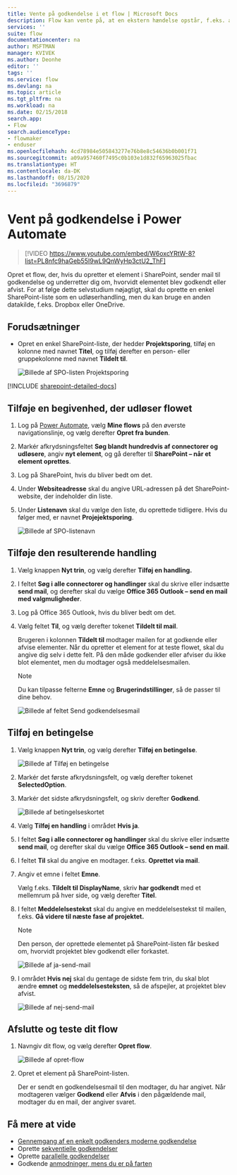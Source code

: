 ```yaml
---
title: Vente på godkendelse i et flow | Microsoft Docs
description: Flow kan vente på, at en ekstern hændelse opstår, f.eks. at en bruger godkender eller afviser en ændring, før der udføres en handling, f.eks. afsendelse af en meddelelse om beslutningen.
services: ''
suite: flow
documentationcenter: na
author: MSFTMAN
manager: KVIVEK
ms.author: Deonhe
editor: ''
tags: ''
ms.service: flow
ms.devlang: na
ms.topic: article
ms.tgt_pltfrm: na
ms.workload: na
ms.date: 02/15/2018
search.app:
- Flow
search.audienceType:
- flowmaker
- enduser
ms.openlocfilehash: 4cd78984e505843277e76b8e8c54636b0b001f71
ms.sourcegitcommit: a09a957460f7495c0b103e1d832f65963025fbac
ms.translationtype: HT
ms.contentlocale: da-DK
ms.lasthandoff: 08/15/2020
ms.locfileid: "3696879"
---
```

# <a name="wait-for-approval-in-power-automate"></a>Vent på godkendelse i Power Automate


> [!VIDEO https://www.youtube.com/embed/W6oxcYRtW-8?list=PL8nfc9haGeb55I9wL9QnWyHp3ctU2_ThF]
>

Opret et flow, der, hvis du opretter et element i SharePoint, sender mail til godkendelse og underretter dig om, hvorvidt elementet blev godkendt eller afvist. For at følge dette selvstudium nøjagtigt, skal du oprette en enkel SharePoint-liste som en udløserhandling, men du kan bruge en anden datakilde, f.eks. Dropbox eller OneDrive.

## <a name="prerequisites"></a>Forudsætninger

* Opret en enkel SharePoint-liste, der hedder **Projektsporing**, tilføj en kolonne med navnet **Titel**, og tilføj derefter en person- eller gruppekolonne med navnet **Tildelt til**.

   ![Billede af SPO-listen Projektsporing](./media/wait-for-approvals/project-tracker.png)

[!INCLUDE [sharepoint-detailed-docs](includes/sharepoint-detailed-docs.md)]

## <a name="add-an-event-to-trigger-the-flow"></a>Tilføje en begivenhed, der udløser flowet

1. Log på [Power Automate](https://flow.microsoft.com), vælg **Mine flows** på den øverste navigationslinje, og vælg derefter **Opret fra bunden**.

1. Markér afkrydsningsfeltet **Søg blandt hundredvis af connectorer og udløsere**, angiv **nyt element**, og gå derefter til **SharePoint – når et element oprettes**.

1. Log på SharePoint, hvis du bliver bedt om det.
1. Under **Websiteadresse** skal du angive URL-adressen på det SharePoint-website, der indeholder din liste.

1. Under **Listenavn** skal du vælge den liste, du oprettede tidligere. Hvis du følger med, er navnet **Projejektsporing**.

    ![Billede af SPO-listenavn](./media/wait-for-approvals/SPO-list-name.png)

## <a name="add-the-resulting-action"></a>Tilføje den resulterende handling

1. Vælg knappen **Nyt trin**, og vælg derefter **Tilføj en handling.**

1. I feltet **Søg i alle connectorer og handlinger** skal du skrive eller indsætte **send mail**, og derefter skal du vælge **Office 365 Outlook – send en mail med valgmuligheder**.

1. Log på Office 365 Outlook, hvis du bliver bedt om det.

1. Vælg feltet **Til**, og vælg derefter tokenet **Tildelt til mail**.

    Brugeren i kolonnen **Tildelt til** modtager mailen for at godkende eller afvise elementer. Når du opretter et element for at teste flowet, skal du angive dig selv i dette felt. På den måde godkender eller afviser du ikke blot elementet, men du modtager også meddelelsesmailen.

    > [!NOTE]
    > Du kan tilpasse felterne **Emne** og **Brugerindstillinger**, så de passer til dine behov.

    ![Billede af feltet Send godkendelsesmail](./media/wait-for-approvals/send-approval-email-to.png)

## <a name="add-a-condition"></a>Tilføj en betingelse

1. Vælg knappen **Nyt trin**, og vælg derefter **Tilføj en betingelse**.

    ![Billede af Tilføj en betingelse](./media/wait-for-approvals/add-a-condition.png)
1. Markér det første afkrydsningsfelt, og vælg derefter tokenet **SelectedOption**.
1. Markér det sidste afkrydsningsfelt, og skriv derefter **Godkend**.

    ![Billede af betingelseskortet](./media/wait-for-approvals/condition-card-2.png)

1. Vælg **Tilføj en handling** i området **Hvis ja**.

1. I feltet **Søg i alle connectorer og handlinger** skal du skrive eller indsætte **send mail**, og derefter skal du vælge **Office 365 Outlook – send en mail**.

1. I feltet **Til** skal du angive en modtager. f.eks. **Oprettet via mail**.

1. Angiv et emne i feltet **Emne**.

    Vælg f.eks. **Tildelt til DisplayName**, skriv **har godkendt** med et mellemrum på hver side, og vælg derefter **Titel**.

1. I feltet **Meddelelsestekst** skal du angive en meddelelsestekst til mailen, f.eks. **Gå videre til næste fase af projektet.**

    > [!NOTE]
    > Den person, der oprettede elementet på SharePoint-listen får besked om, hvorvidt projektet blev godkendt eller forkastet.

    ![Billede af ja-send-mail](./media/wait-for-approvals/if-yes-send-email-card-3.png)

1. I området **Hvis nej** skal du gentage de sidste fem trin, du skal blot ændre **emnet** og **meddelelsesteksten**, så de afspejler, at projektet blev afvist.

     ![Billede af nej-send-mail](./media/wait-for-approvals/no-send-email-2.png)

## <a name="finish-and-test-your-flow"></a>Afslutte og teste dit flow

1. Navngiv dit flow, og vælg derefter **Opret flow**.

     ![Billede af opret-flow](./media/wait-for-approvals/create-flow.png)
1. Opret et element på SharePoint-listen.

    Der er sendt en godkendelsesmail til den modtager, du har angivet. Når modtageren vælger **Godkend** eller **Afvis** i den pågældende mail, modtager du en mail, der angiver svaret.

## <a name="learn-more"></a>Få mere at vide

* [Gennemgang af en enkelt godkenders moderne godkendelse](modern-approvals.md)
* Oprette [sekventielle godkendelser](sequential-modern-approvals.md)
* Oprette [parallelle godkendelser](parallel-modern-approvals.md)
* Godkende [anmodninger, mens du er på farten](mobile-approvals.md)
